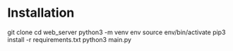 # Installation
git clone
cd web_server
python3 -m venv env
source env/bin/activate
pip3 install -r requirements.txt
python3 main.py